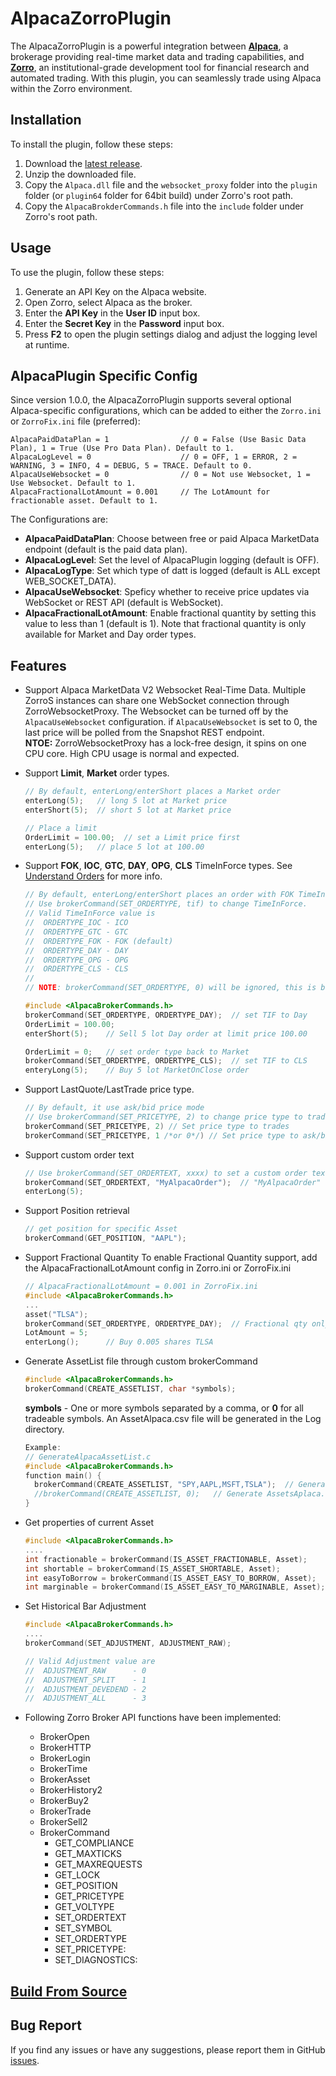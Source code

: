 # AlpacaZorroPlugin

The AlpacaZorroPlugin is a powerful integration between **[Alpaca](http://alpaca.markets)**, a brokerage providing real-time market data and trading capabilities, and **[Zorro](https://zorro-project.com/)**,
an institutional-grade development tool for financial research and automated trading. With this plugin, you can seamlessly trade using Alpaca within the Zorro environment.

## Installation

To install the plugin, follow these steps:

1. Download the [latest release](https://github.com/kzhdev/alpaca_zorro_plugin/releases).
2. Unzip the downloaded file.
3. Copy the `Alpaca.dll` file and the `websocket_proxy` folder into the `plugin` folder (or `plugin64` folder for 64bit build) under Zorro's root path.
4. Copy the `AlpacaBrokderCommands.h` file into the `include` folder under Zorro's root path.

## Usage

To use the plugin, follow these steps:

1. Generate an API Key on the Alpaca website.
2. Open Zorro, select Alpaca as the broker.
3. Enter the **API Key** in the **User ID** input box.
4. Enter the **Secret Key** in the **Password** input box.
5. Press **F2** to open the plugin settings dialog and adjust the logging level at runtime.

## AlpacaPlugin Specific Config

Since version 1.0.0, the AlpacaZorroPlugin supports several optional Alpaca-specific configurations, which can be added to either the `Zorro.ini` or `ZorroFix.ini` file (preferred):

  ```text
  AlpacaPaidDataPlan = 1                // 0 = False (Use Basic Data Plan), 1 = True (Use Pro Data Plan). Default to 1.
  AlpacaLogLevel = 0                    // 0 = OFF, 1 = ERROR, 2 = WARNING, 3 = INFO, 4 = DEBUG, 5 = TRACE. Default to 0.
  AlpacaUseWebsocket = 0                // 0 = Not use Websocket, 1 = Use Websocket. Default to 1.
  AlpacaFractionalLotAmount = 0.001     // The LotAmount for fractionable asset. Default to 1.
  ```

The Configurations are:

* **AlpacaPaidDataPlan**: Choose between free or paid Alpaca MarketData endpoint (default is the paid data plan).
* **AlpacaLogLevel**: Set the level of AlpacaPlugin logging (default is OFF).
* **AlpacaLogType**: Set which type of datt is logged (default is ALL except WEB_SOCKET_DATA).
* **AlpacaUseWebsocket**: Speficy whether to receive price updates via WebSocket or REST API (default is WebSocket).
* **AlpacaFractionalLotAmount**: Enable fractional quantity by setting this value to less than 1 (default is 1). Note that fractional quantity is only available for Market and Day order types.

## Features

* Support Alpaca MarketData V2 Websocket Real-Time Data. Multiple ZorroS instances can share one WebSocket connection through ZorroWebsocketProxy. 
  The Websocket can be turned off by the `AlpacaUseWebsocket` configuration. if `AlpacaUseWebsocket` is set to 0, the last price will be polled from the Snapshot REST endpoint.<br/>
  **NTOE:** ZorroWebsocketProxy has a lock-free design, it spins on one CPU core. High CPU usage is normal and expected.

* Support **Limit**, **Market** order types. 

  ```C++
  // By default, enterLong/enterShort places a Market order
  enterLong(5);   // long 5 lot at Market price
  enterShort(5);  // short 5 lot at Market price

  // Place a limit
  OrderLimit = 100.00;  // set a Limit price first
  enterLong(5);   // place 5 lot at 100.00
  ```

* Support **FOK**, **IOC**, **GTC**, **DAY**, **OPG**, **CLS** TimeInForce types. See [Understand Orders](https://alpaca.markets/docs/trading-on-alpaca/orders/#time-in-force) for more info.

  ```C++
  // By default, enterLong/enterShort places an order with FOK TimeInfoForce type
  // Use brokerCommand(SET_ORDERTYPE, tif) to change TimeInForce.
  // Valid TimeInForce value is
  //  ORDERTYPE_IOC - ICO
  //  ORDERTYPE_GTC - GTC
  //  ORDERTYPE_FOK - FOK (default)
  //  ORDERTYPE_DAY - DAY
  //  ORDERTYPE_OPG - OPG
  //  ORDERTYPE_CLS - CLS
  //
  // NOTE: brokerCommand(SET_ORDERTYPE, 0) will be ignored, this is because Zorro always calls brokerCommand(SET_ORDERTYPE, 0) before setting the limit price.

  #include <AlpacaBrokerCommands.h>
  brokerCommand(SET_ORDERTYPE, ORDERTYPE_DAY);  // set TIF to Day
  OrderLimit = 100.00;
  enterShort(5);    // Sell 5 lot Day order at limit price 100.00

  OrderLimit = 0;   // set order type back to Market
  brokerCommand(SET_ORDERTYPE, ORDERTYPE_CLS);  // set TIF to CLS
  enteryLong(5);    // Buy 5 lot MarketOnClose order
  ```

* Support LastQuote/LastTrade price type.

  ```C++
  // By default, it use ask/bid price mode
  // Use brokerCommand(SET_PRICETYPE, 2) to change price type to trades
  brokerCommand(SET_PRICETYPE, 2) // Set price type to trades
  brokerCommand(SET_PRICETYPE, 1 /*or 0*/) // Set price type to ask/bid quote
  ```

* Support custom order text

  ```C++
  // Use brokerCommand(SET_ORDERTEXT, xxxx) to set a custom order text
  brokerCommand(SET_ORDERTEXT, "MyAlpacaOrder");  // "MyAlpacaOrder" will be added into ClientOrderId
  enterLong(5);
  ```

* Support Position retrieval

  ```C++
  // get position for specific Asset
  brokerCommand(GET_POSITION, "AAPL");
  ```

* Support Fractional Quantity
  To enable Fractional Quantity support, add the AlpacaFractionalLotAmount config in Zorro.ini or ZorroFix.ini
  ``` C++
  // AlpacaFractionalLotAmount = 0.001 in ZorroFix.ini
  #include <AlpacaBrokerCommands.h>
  ...
  asset("TLSA");
  brokerCommand(SET_ORDERTYPE, ORDERTYPE_DAY);  // Fractional qty only for Market and Day order type
  LotAmount = 5;
  enterLong();      // Buy 0.005 shares TLSA
  ```

* Generate AssetList file through custom brokerCommand
  
  ``` C++
  #include <AlpacaBrokerCommands.h>
  brokerCommand(CREATE_ASSETLIST, char *symbols);
  ```

  **symbols** - One or more symbols separated by a comma, or **0** for all tradeable symbols.
  An AssetAlpaca.csv file will be generated in the Log directory.

  ``` C++
  Example:
  // GenerateAlpacaAssetList.c
  #include <AlpacaBrokerCommands.h>
  function main() {
    brokerCommand(CREATE_ASSETLIST, "SPY,AAPL,MSFT,TSLA");  // Generate AssetsAlpaca.csv contains SPY, AAPL, MSFT, TSLA symbols
    //brokerCommand(CREATE_ASSETLIST, 0);   // Generate AssetsAplaca.csv contains all tradeable symbols /v2/assets endpoint. 
  }
  ```

* Get properties of current Asset
  ``` C++
  #include <AlpacaBrokerCommands.h>
  ....
  int fractionable = brokerCommand(IS_ASSET_FRACTIONABLE, Asset);
  int shortable = brokerCommand(IS_ASSET_SHORTABLE, Asset);
  int easyToBorrow = brokerCommand(IS_ASSET_EASY_TO_BORROW, Asset);
  int marginable = brokerCommand(IS_ASSET_EASY_TO_MARGINABLE, Asset);
  ```

* Set Historical Bar Adjustment 
  ``` C++
  #include <AlpacaBrokerCommands.h>
  ....
  brokerCommand(SET_ADJUSTMENT, ADJUSTMENT_RAW);

  // Valid Adjustment value are
  //  ADJUSTMENT_RAW      - 0
  //  ADJUSTMENT_SPLIT    - 1
  //  ADJUSTMENT_DEVEDEND - 2
  //  ADJUSTMENT_ALL      - 3
  ```

* Following Zorro Broker API functions have been implemented:

  * BrokerOpen
  * BrokerHTTP
  * BrokerLogin
  * BrokerTime
  * BrokerAsset
  * BrokerHistory2
  * BrokerBuy2
  * BrokerTrade
  * BrokerSell2
  * BrokerCommand
    * GET_COMPLIANCE
    * GET_MAXTICKS
    * GET_MAXREQUESTS
    * GET_LOCK
    * GET_POSITION
    * GET_PRICETYPE
    * GET_VOLTYPE
    * SET_ORDERTEXT
    * SET_SYMBOL
    * SET_ORDERTYPE
    * SET_PRICETYPE:
    * SET_DIAGNOSTICS:

## [Build From Source](BUILD.md)

## Bug Report

If you find any issues or have any suggestions, please report them in GitHub [issues](https://github.com/kzhdev/alpaca_zorro_plugin/issues).


